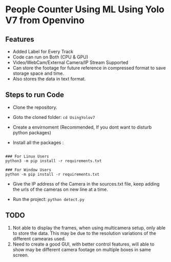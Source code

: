 # People Counter Using ML Using Yolo V7 from Openvino

## Features
- Added Label for Every Track
- Code can run on Both (CPU & GPU)
- Video/WebCam/External Camera/IP Stream Supported
- Can store the footage for future reference in compressed format to save storage space and time.
- Also stores the data in text format.

## Steps to run Code
- Clone the repository.

- Goto the cloned folder: ``` cd UsingYolov7 ```

- Create a  envirnoment (Recommended, If you dont want to disturb python packages)

- Install all the packages :
```

### For Linux Users
python3 -m pip install -r requirements.txt

### For Window Users
python -m pip install -r requirements.txt
```

- Give the IP address of the Camera in the sources.txt file, keep adding the urls of the cameras on new line at a time.

- Run the project: ``` python detect.py ```


## TODO
1. Not able to display the frames, when using multicamera setup, only able to store the data. This may be due to the resolution variations of the different camearas used.
2. Need to create a good GUI, with better control features, will  able to show may be different camera footage on multiple boxes in same screen.
